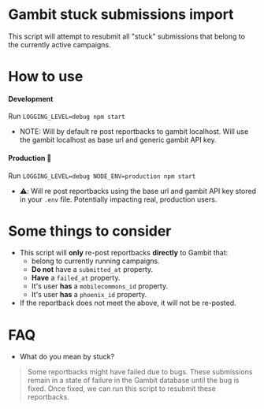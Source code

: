 # Gambit stuck submissions import
This script will attempt to resubmit all "stuck" submissions that belong to the currently active campaigns.

# How to use
#### Development
Run `LOGGING_LEVEL=debug npm start`
- NOTE: Will by default re post reportbacks to gambit localhost. Will use the gambit localhost as base url and generic gambit API key.

#### Production 🚨
Run `LOGGING_LEVEL=debug NODE_ENV=production npm start`
- ⚠️: Will re post reportbacks using the base url and gambit API key stored in your `.env` file. Potentially impacting real, production users.

# Some things to consider
- This script will **only** re-post reportbacks **directly** to Gambit that:
  - belong to currently running campaigns.
  - **Do not** have a `submitted_at` property.
  - **Have** a `failed_at` property.
  - It's user **has** a `mobilecommons_id` property.
  - It's user **has** a `phoenix_id` property.
- If the reportback does not meet the above, it will not be re-posted.

# FAQ
- What do you mean by stuck?
> Some reportbacks might have failed due to bugs. These submissions remain in a state of failure in the Gambit database until the bug is fixed. Once fixed, we can run this script to resubmit these reportbacks.
